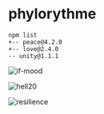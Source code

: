 # phylorythme

	npm list
    +-- peace@4.2.0 
    +-- love@2.4.0 
    -- unity@1.1.1

![if-mood](https://user-images.githubusercontent.com/61543927/230213178-fda2cb13-9329-49e6-9712-83f87fe51736.png)

![hell20](https://user-images.githubusercontent.com/61543927/230210670-503113c7-fd0d-462f-9c5a-c4cc14947cad.png)

![resilience](https://user-images.githubusercontent.com/61543927/230212504-2b2e6846-8ea4-4a6c-85bf-b3ad575eaf1f.png)
